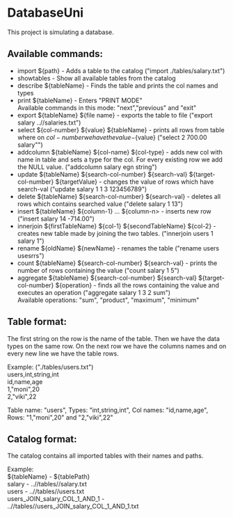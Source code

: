 # DatabaseUni
This project is simulating a database. 


## Available commands:
- import ${path} - Adds a table to the catalog ("import ./tables/salary.txt")
- showtables - Show all available tables from the catalog
- describe ${tableName} - Finds the table and prints the col names and types
- print ${tableName} - Enters "PRINT MODE" <br/>
Available commands in this mode: "next","previous" and "exit"
- export ${tableName} ${file name} - exports the table to file ("export salary ..//salaries.txt")
- select ${col-number} ${value} ${tableName} - prints all rows from table where on ${col-number} we have the value-${value} ("select 2 700.00 salary"")
- addcolumn ${tableName} ${col-name} ${col-type} - adds new col with name in table and sets a type for the col. For every existing row we add the NULL value. ("addcolumn salary egn string")
- update ${tableName} ${search-col-number} ${search-val} ${target-col-number} ${targetValue} - changes the value of rows which have search-val ("update salary 1 1 3 123456789")
- delete ${tableName} ${search-col-number} ${search-val} - deletes all rows which contains searched value ("delete salary 1 13")
- insert ${tableName} ${column-1} … ${column-n> - inserts new row ("insert salary 14 -714.00")
- innerjoin ${firstTableName} ${col-1} ${secondTableName} ${col-2} - creates new table made by joining the two tables. ("innerjoin users 1 salary 1")
- rename ${oldName} ${newName} - renames the table ("rename users usesrrs")
- count ${tableName} ${search-col-number} ${search-val} - prints the number of rows containing the value ("count salary 1 5")
- aggregate ${tableName} ${search-col-number} ${search-val} ${target-col-number} ${operation} - finds all the rows containing the value and executes an operation ("aggregate salary 1 3 2 sum") <br/>
Available operations: "sum", "product", "maximum", "minimum"


## Table format:
The first string on the row is the name of the table. Then we have the data types on the same row.
On the next row we have the columns names and on every new line we have the table rows.

Example: ("./tables/users.txt") <br/>
users,int,string,int  <br/>
id,name,age  <br/>
1,"moni",20  <br/>
2,"viki",22  <br/>

Table name: "users", Types: "int,string,int", Col names: "id,name,age", Rows: "1,"moni",20" and "2,"viki",22"

## Catalog format:
The catalog contains all imported tables with their names and paths.

Example:<br/>
${tableName} - ${tablePath} <br/>
salary - ..//tables//salary.txt  <br/>
users - ..//tables//users.txt <br/>
users_JOIN_salary_COL_1_AND_1 - ..//tables//users_JOIN_salary_COL_1_AND_1.txt <br/>

